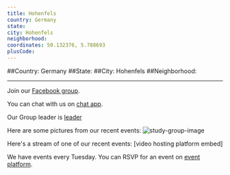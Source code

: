 ```yaml
---
title: Hohenfels
country: Germany
state: 
city: Hohenfels
neighborhood: 
coordinates: 50.132376, 5.788693
plusCode:
---
```


##Country: Germany
##State: 
##City: Hohenfels
##Neighborhood: 
*****
Join our [Facebook group](https://www.facebook.com/groups/free.code.camp.hohenfels).

You can chat with us on [chat app]().

Our Group leader is [leader]()

Here are some pictures from our recent events:
![study-group-image]()

Here's a stream of one of our recent events:
[video hosting platform embed]

We have events every Tuesday. You can RSVP for an event on [event platform]().
